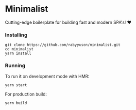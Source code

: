 # Minimalist

Cutting-edge boilerplate for building fast and modern SPA's! ❤

### Installing

```
git clone https://github.com/rabyyuson/minimalist.git
cd minimalist
yarn install
```

### Running

To run it on development mode with HMR:

```
yarn start
```

For production build:

```
yarn build
```